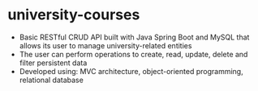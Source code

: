 # university-courses
* Basic RESTful CRUD API built with Java Spring Boot and MySQL that allows its user to manage
university-related entities
* The user can perform operations to create, read, update, delete and filter persistent data
* Developed using: MVC architecture, object-oriented programming, relational database